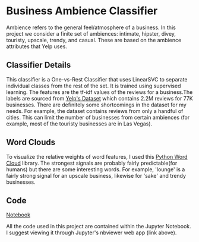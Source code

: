 # Business Ambience Classifier
Ambience refers to the general feel/atmosphere of a business.
In this project we consider a finite set of ambiences: intimate,
hipster, divey, touristy, upscale, trendy, and casual. These are based
on the ambience attributes that Yelp uses.

## Classifier Details
This classifier is a One-vs-Rest Classifier that uses LinearSVC to separate individual classes
from the rest of the set. It is trained using supervised learning.
The features are the tf-idf values of the reviews for a business.The labels are sourced from
[Yelp's Dataset](https://www.yelp.com/dataset_challenge) which contains 2.2M
reviews for 77K businesses. There are definitely some shortcomings in the dataset for my needs.
For example, the dataset contains reviews from only a handful of cities. This can limit the
number of businesses from certain ambiences (for example, most of the touristy businesses are
in Las Vegas).

## Word Clouds
To visualize the relative weights of word features, I used this
[Python Word Cloud](https://github.com/amueller/word_cloud)
library. The strongest signals are probably fairly predictable(for humans) but there are some
interesting words. For example, 'lounge' is a fairly strong signal for an 
upscale business, likewise for 'sake' and trendy businesses.

## Code
[Notebook](http://nbviewer.jupyter.org/github/kennzoid/business-ambience-classifier/blob/master/business_ambience_classifier.ipynb)

All the code used in this project are contained within the Jupyter Notebook. I suggest viewing 
it through Jupyter's nbviewer web app (link above).

